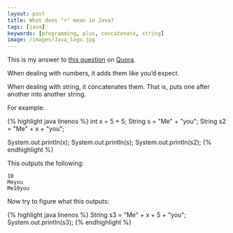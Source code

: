 ```yaml
---
layout: post
title: What does "+" mean in Java?
tags: [java]
keywords: [programming, plus, concatenate, string]
image: /images/Java_logo.jpg
---
```


This is my answer to [this question](https://www.quora.com/What-does-+-mean-in-Java) on [Quora](https://www.quora.com).

When dealing with numbers, it adds them like you’d expect.

When dealing with string, it concatenates them. That is, puts one after another into another string.

For example:

{% highlight java linenos %}
int x = 5 + 5;
String s = "Me" + "you";
String s2 = "Me" + x + "you";
 
System.out.println(x);
System.out.println(s);
System.out.println(s2);
{% endhighlight %}

This outputs the following:

```
10
Meyou
Me10you
```

Now try to figure what this outputs:

{% highlight java linenos %}
String s3 = "Me" + x + 5 + "you";
System.out.println(s3);
{% endhighlight %}
